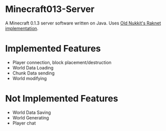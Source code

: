 # Minecraft013-Server
A Minecraft 0.1.3 server software written on Java. Uses [Old Nukkit's Raknet implementation](https://github.com/Nukkit/Nukkit/tree/6f0efea357326dae477a2ed866ac47f965e1a7f7). 

# Implemented Features
* Player connection, block placement/destruction
* World Data Loading
* Chunk Data sending
* World modifying

# Not Implemented Features
* World Data Saving
* World Generating
* Player chat

